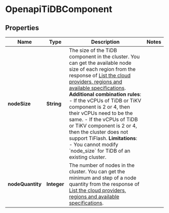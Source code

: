 
# OpenapiTiDBComponent

## Properties
Name | Type | Description | Notes
------------ | ------------- | ------------- | -------------
**nodeSize** | **String** | The size of the TiDB component in the cluster. You can get the available node size of each region from the response of [List the cloud providers, regions and available specifications](#tag/Cluster/operation/ListProviderRegions).  **Additional combination rules**: - If the vCPUs of TiDB or TiKV component is 2 or 4, then their vCPUs need to be the same. - If the vCPUs of TiDB or TiKV component is 2 or 4, then the cluster does not support TiFlash.  **Limitations**: - You cannot modify &#x60;node_size&#x60; for TiDB of an existing cluster. | 
**nodeQuantity** | **Integer** | The number of nodes in the cluster. You can get the minimum and step of a node quantity from the response of [List the cloud providers, regions and available specifications](#tag/Cluster/operation/ListProviderRegions).  | 



